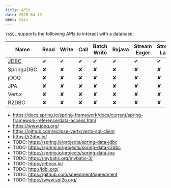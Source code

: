 ```yaml
---
title: APIs
date: 2020-04-13
menu: main
---
```


`YoSQL` supports the following APIs to interact with a database:

| Name       | Read | Write | Call | Batch Write | Rxjava | Stream Eager | Stream Lazy |
|------------|------|-------|------|-------------|--------|--------------|-------------|
| [JDBC](./jdbc)       | ✔    | ✔     | ✔    | ✔           | ✔      | ✔            | ✔           |
| SpringJDBC | ✘    | ✘     | ✘    | ✘           | ✘      | ✘            | ✘           |
| jOOQ       | ✘    | ✘     | ✘    | ✘           | ✘      | ✘            | ✘           |
| JPA        | ✘    | ✘     | ✘    | ✘           | ✘      | ✘            | ✘           |
| Vert.x     | ✘    | ✘     | ✘    | ✘           | ✘      | ✘            | ✘           |
| R2DBC      | ✘    | ✘     | ✘    | ✘           | ✘      | ✘            | ✘           |

- https://docs.spring.io/spring-framework/docs/current/spring-framework-reference/data-access.html
- https://www.jooq.org/
- https://github.com/eclipse-vertx/vertx-sql-client
- https://r2dbc.io/
- TODO: https://spring.io/projects/spring-data-jdbc
- TODO: https://spring.io/projects/spring-data-r2dbc
- TODO: https://spring.io/projects/spring-data-jpa
- TODO: https://mybatis.org/mybatis-3/
- TODO: https://ebean.io/
- TODO: http://jdbi.org/
- TODO: https://github.com/speedment/speedment
- TODO: https://www.sql2o.org/
